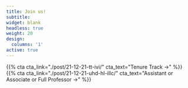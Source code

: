 ```yaml
---
title: Join us!
subtitle:
widget: blank
headless: true
weight: 20
design:
  columns: '1'
active: true
---
```


{{% cta cta_link="./post/21-12-21-tt-ivi/" cta_text="Tenure Track →" %}}
{{% cta cta_link="./post/21-12-21-uhd-hl-illc/" cta_text="Assistant or Associate or Full Professor →" %}}
